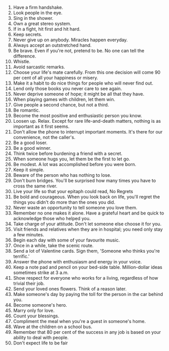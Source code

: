 1. Have a firm handshake.
2. Look people in the eye.
3. Sing in the shower.
4. Own a great stereo system.
5. If in a fight, hit first and hit hard.
6. Keep secrets.
7. Never give up on anybody. Miracles happen everyday.
8. Always accept an outstretched hand.
9. Be brave. Even if you're not, pretend to be. No one can tell the difference.
10. Whistle.
11. Avoid sarcastic remarks.
12. Choose your life's mate carefully. From this one decision will come 90 per cent of all your happiness or misery.
13. Make it a habit to do nice things for people who will never find out.
14. Lend only those books you never care to see again.
15. Never deprive someone of hope; it might be all that they have.
16. When playing games with children, let them win.
17. Give people a second chance, but not a third.
18. Be romantic.
19. Become the most positive and enthusiastic person you know.
20. Loosen up. Relax. Except for rare life-and-death matters, nothing is as important as it first seems.
21. Don't allow the phone to interrupt important moments. It's there for our convenience, not the caller's.
22. Be a good loser.
23. Be a good winner.
24. Think twice before burdening a friend with a secret.
25. When someone hugs you, let them be the first to let go.
26. Be modest. A lot was accomplished before you were born.
27. Keep it simple.
28. Beware of the person who has nothing to lose.
29. Don't burn bridges. You'll be surprised how many times you have to cross the same river.
30. Live your life so that your epitaph could read, No Regrets
31. Be bold and courageous. When you look back on life, you'll regret the things you didn't do more than the ones you did.
32. Never waste an opportunity to tell someone you love them.
33. Remember no one makes it alone. Have a grateful heart and be quick to acknowledge those who helped you.
34. Take charge of your attitude. Don't let someone else choose it for you.
35. Visit friends and relatives when they are in hospital; you need only stay a few minutes.
36. Begin each day with some of your favourite music.
37. Once in a while, take the scenic route.
38. Send a lot of Valentine cards. Sign them, 'Someone who thinks you're terrific.'
39. Answer the phone with enthusiasm and energy in your voice.
40. Keep a note pad and pencil on your bed-side table. Million-dollar ideas sometimes strike at 3 a.m.
41. Show respect for everyone who works for a living, regardless of how trivial their job.
42. Send your loved ones flowers. Think of a reason later.
43. Make someone's day by paying the toll for the person in the car behind you.
44. Become someone's hero.
45. Marry only for love.
46. Count your blessings.
47. Compliment the meal when you're a guest in someone's home.
48. Wave at the children on a school bus.
49. Remember that 80 per cent of the success in any job is based on your ability to deal with people.
50. Don't expect life to be fair 	